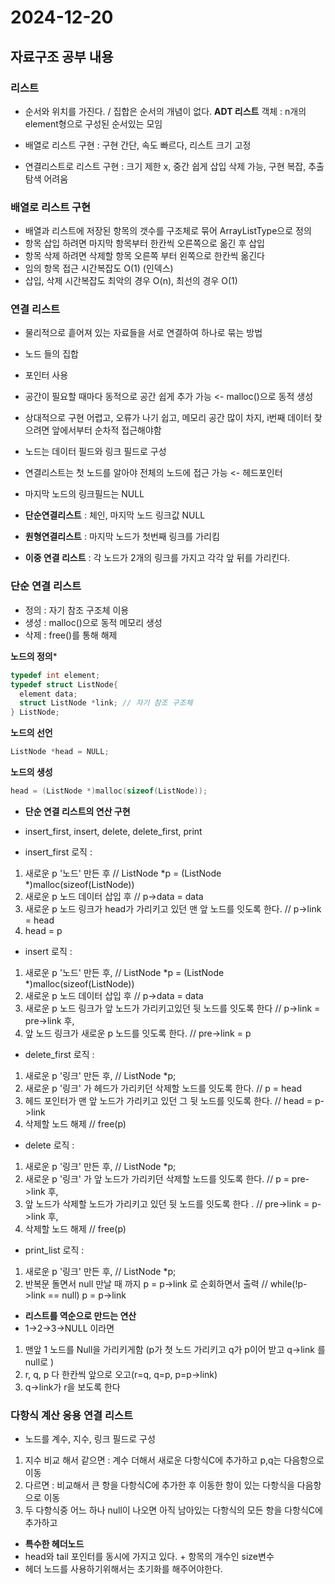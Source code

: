  # 2024-12-20

## 자료구조 공부 내용

### 리스트
- 순서와 위치를 가진다. / 집합은 순서의 개념이 없다.
**ADT 리스트** 객체 : n개의 element형으로 구성된 순서있는 모임

- 배열로 리스트 구현 : 구현 간단, 속도 빠르다, 리스트 크기 고정
- 연결리스트로 리스트 구현 : 크기 제한 x, 중간 쉽게 삽입 삭제 가능, 구현 복잡, 추출 탐색 어려움 

### 배열로 리스트 구현
- 배열과 리스트에 저장된 항목의 갯수를 구조체로 묶어 ArrayListType으로 정의
- 항목 삽입 하려면 마지막 항목부터 한칸씩 오른쪽으로 옮긴 후 삽입  
- 항목 삭제 하려면 삭제할 항목 오른쪽 부터 왼쪽으로 한칸씩 옮긴다
- 임의 항목 접근 시간복잡도 O(1) (인덱스)
- 삽입, 삭제 시간복잡도 최악의 경우 O(n), 최선의 경우 O(1)

### 연결 리스트
- 물리적으로 흩어져 있는 자료들을 서로 연결하여 하나로 묶는 방법
- 노드 들의 집합
- 포인터 사용
- 공간이 필요할 때마다 동적으로 공간 쉽게 추가 가능 <- malloc()으로 동적 생성
- 상대적으로 구현 어렵고, 오류가 나기 쉽고, 메모리 공간 많이 차지, i번째 데이터 찾으려면 앞에서부터 순차적 접근해야함
- 노드는 데이터 필드와 링크 필드로 구성
- 연결리스트는 첫 노드를 알아야 전체의 노드에 접근 가능 <- 헤드포인터
- 마지막 노드의 링크필드는 NULL

- **단순연결리스트** : 체인, 마지막 노드 링크값 NULL
- **원형연결리스트** : 마지막 노드가 첫번째 링크를 가리킴
- **이중 연결 리스트** : 각 노드가 2개의 링크를 가지고 각각 앞 뒤를 가리킨다.

### 단순 연결 리스트
- 정의 : 자기 참조 구조체 이용
- 생성 : malloc()으로 동적 메모리 생성
- 삭제 : free()를 통해 해제    

**노드의 정의***

  ```c
  typedef int element;
  typedef struct ListNode{
    element data;
    struct ListNode *link; // 자기 참조 구조체
  } ListNode;

  ```



**노드의 선언**
  ```c
  ListNode *head = NULL;

  ```

**노드의 생성**
  ```c
  head = (ListNode *)malloc(sizeof(ListNode));

  ```


- **단순 연결 리스트의 연산 구현**
- insert_first, insert, delete, delete_first, print

- insert_first 로직 : 
1. 새로운 p '노드' 만든 후 // ListNode *p = (ListNode *)malloc(sizeof(ListNode))
2. 새로운 p 노드 데이터 삽입 후  // p->data = data  
3. 새로운 p 노드 링크가 head가 가리키고 있던 맨 앞 노드를 잇도록 한다. // p->link = head
4. head = p

- insert 로직 : 
1. 새로운 p '노드' 만든 후, // ListNode *p = (ListNode *)malloc(sizeof(ListNode))
2. 새로운 p 노드 데이터 삽입 후  // p->data = data  
3. 새로운 p 노드 링크가 앞 노드가 가리키고있던 뒷 노드를 잇도록 한다 // p->link = pre->link 후, 
4. 앞 노드 링크가 새로운 p 노드를 잇도록 한다. // pre->link = p 

- delete_first 로직 : 
1. 새로운 p '링크' 만든 후, // ListNode *p;
2. 새로운 p '링크' 가 헤드가 가리키던 삭제할 노드를 잇도록 한다. // p = head
3. 헤드 포인터가 맨 앞 노드가 가리키고 있던 그 뒷 노드를 잇도록 한다. // head = p->link
4. 삭제할 노드 해제 // free(p)

- delete 로직 : 
1. 새로운 p '링크' 만든 후, // ListNode *p;
2. 새로운 p '링크' 가 앞 노드가 가리키던 삭제할 노드를 잇도록 한다. // p = pre->link 후, 
3. 앞 노드가 삭제할 노드가 가리키고 있던 뒷 노드를 잇도록 한다 . // pre->link = p->link 후, 
4. 삭제할 노드 해제 // free(p)

- print_list 로직 : 
1. 새로운 p '링크' 만든 후, // ListNode *p;
2. 반복문 돌면서 null 만날 때 까지 p = p->link 로 순회하면서 출력  // while(!p->link == null) p = p->link

- **리스트를 역순으로 만드는 연산**
- 1->2->3->NULL 이라면
1. 맨앞 1 노드를 Null을 가리키게함 (p가 첫 노드 가리키고 q가 p이어 받고 q->link 를  null로 )
2. r, q, p 다 한칸씩 앞으로 오고(r=q, q=p, p=p->link)
3. q->link가 r을 보도록 한다 

### 다항식 계산 응용 연결 리스트
- 노드를 계수, 지수, 링크 필드로 구성
1. 지수 비교 해서 같으면 : 계수 더해서 새로운 다항식C에 추가하고 p,q는 다음항으로 이동
2. 다르면 : 비교해서 큰 항을 다항식C에 추가한 후 이동한 항이 있는 다항식을 다음항으로 이동
3. 두 다항식중 어느 하나 null이 나오면 아직 남아있는 다항식의 모든 항을 다항식C에 추가하고

- **특수한 헤더노드**
- head와 tail 포인터를 동시에 가지고 있다. + 항목의 개수인 size변수
- 헤더 노드를 사용하기위해서는 초기화를 해주어야한다.
